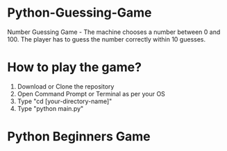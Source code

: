 # Python-Guessing-Game
Number Guessing Game - The machine chooses a number between 0 and 100. The player has to guess the number correctly within 10 guesses.
# How to play the game?
1) Download or Clone the repository
2) Open Command Prompt or Terminal as per your OS
3) Type "cd [your-directory-name]"
4) Type "python main.py"
# Python Beginners Game
